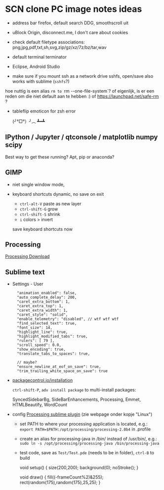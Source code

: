 # SCN clone PC image notes ideas

- address bar firefox, default search DDG, smoothscroll uit
- uBlock Origin, disconnect.me, I don't care about cookies

- check default filetype associations: png,jpg,pdf,txt,sh,svg,zip/gz/xz/7z/bz/tar,wav

- default terminal terminator

- Eclipse, Android Studio

- make sure if you mount ssh as a network drive sshfs, open/save also works with sublime (`sshfs`?)

hoe nuttig is een alias `rm to `rm --one-file-system`? of eigenlijk, is er een reden om die niet default aan te hebben :)
of https://launchpad.net/safe-rm ?

- tableflip emoticon for zsh error

    (╯°□°）╯︵ ┻━┻

## IPython / Jupyter / qtconsole / matplotlib numpy scipy

Best way to get these running? Apt, pip or anaconda?

## GIMP

- niet single window mode,
- keyboard shortcuts dynamic, no save on exit

  * `ctrl-alt-V` paste as new layer
  * `ctrl-shift-G` grow
  * `ctrl-shift-S` shrink
  * `i` colors > invert

  save keyboard shortcuts now

## Processing

[Processing Download](https://processing.org/download/?processing)

## Sublime text

- Settings - User

        "animation_enabled": false,
        "auto_complete_delay": 200,
        "caret_extra_bottom": 1,
        "caret_extra_top": 1,
        "caret_extra_width": 1,
        "caret_style": "solid",
        "enable_telemetry": "disabled", // wtf wtf wtf
        "find_selected_text": true,
        "font_size": 14,
        "highlight_line": true,
        "highlight_modified_tabs": true,
        "rulers": [ 79 ],
        "scroll_speed": 0.0,
        "show_encoding": true,
        "translate_tabs_to_spaces": true,

        // maybe?
        "ensure_newline_at_eof_on_save": true,
        "trim_trailing_white_space_on_save": true

- [packagecontrol.io/installation](https://packagecontrol.io/installation)

    `ctrl-shift-P`, `adv install package` to multi-install packages:

    SyncedSidebarBg, SideBarEnhancements, Processing, Emmet, HTMLBeautify, WordCount

- config [Processing sublime plugin](https://packagecontrol.io/packages/Processing) (zie webpage onder kopje "Linux")

    * set PATH to where your processing application is located, e.g.: `export PATH=$PATH:/opt/processing/processing-2.0b4` in .profile
    * create an alias for processing-java in /bin/ instead of /usr/bin/, e.g.: `sudo ln -s /opt/processing/processing-java /bin/processing-java`
    * test code, save as `Test/Test.pde` (needs to be in folder), `ctrl-B` to build

        void setup() {
            size(200,200);
            background(0);
            noStroke();
        }

        void draw() {
            fill((-frameCount%2)&255);
            rect(random(175),random(175),25,25);
        }

